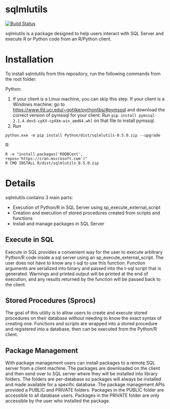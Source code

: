 # sqlmlutils

[![Build Status](https://travis-ci.com/Microsoft/sqlmlutils.svg?branch=master)](https://travis-ci.com/Microsoft/sqlmlutils)

sqlmlutils is a package designed to help users interact with SQL Server and execute R or Python code from an R/Python client. 


# Installation

To install sqlmlutils from this repository, run the following commands from the root folder:

Python:
1. If your client is a Linux machine, you can skip this step. If your client is a Windows machine: go to https://www.lfd.uci.edu/~gohlke/pythonlibs/#pymssql and download the correct version of pymssql for your client. Run ```pip install pymssql-2.1.4.dev5-cpXX-cpXXm-win_amd64.whl``` on that file to install pymssql.
2. Run
```
python.exe -m pip install Python/dist/sqlmlutils-0.5.0.zip --upgrade
```

R:
```
R -e "install.packages('RODBCext', repos='https://cran.microsoft.com')"
R CMD INSTALL R/dist/sqlmlutils_0.5.0.zip
```

# Details

sqlmlutils contains 3 main parts:
- Execution of Python/R in SQL Server using sp_execute_external_script
- Creation and execution of stored procedures created from scripts and functions
- Install and manage packages in SQL Server

## Execute in SQL

Execute in SQL provides a convenient way for the user to execute arbitrary Python/R code inside a sql server using an sp_execute_external_script. The user does not have to know any t-sql to use this function. Function arguments are serialized into binary and passed into the t-sql script that is generated. Warnings and printed output will be printed at the end of execution, and any results returned by the function will be passed back to the client. 

## Stored Procedures (Sprocs)

The goal of this utility is to allow users to create and execute stored procedures on their database without needing to know the exact syntax of creating one. Functions and scripts are wrapped into a stored procedure and registered into a database, then can be executed from the Python/R client.

## Package Management

With package management users can install packages to a remote SQL server from a client machine. The packages are downloaded on the client and then send over to SQL server where they will be installed into library folders. The folders are per-database so packages will always be installed and made available for a specific database. The package management APIs provided a PUBLIC and PRIVATE folders. Packages in the PUBLIC folder are accessible to all database users. Packages in the PRIVATE folder are only accessible by the user who installed the package.
